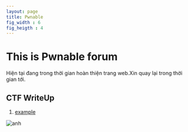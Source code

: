 ```yaml
---
layout: page
title: Pwnable
fig_width : 6
fig_heigth : 4
---
```

# This is Pwnable forum

Hiện tại đang trong thời gian hoàn thiện trang web.Xin quay lại trong thời gian tới.  


## CTF WriteUp
  
1. [example](https://kamithanthanh.github.io/Pwnable/2015-02-28-test-markdown/)

![anh](https://encrypted-tbn0.gstatic.com/images?q=tbn:ANd9GcTu4ZbtBXIjvSxIPLcdmuVqoRnjJg6UgS4HmFShgxp-V8v-rGNlow)
